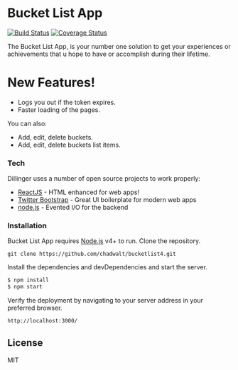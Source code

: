 # Bucket List App

[![Build Status](https://travis-ci.org/chadwalt/bucketlist4.svg)](https://travis-ci.org/chadwalt/bucketlist4) [![Coverage Status](https://coveralls.io/repos/github/chadwalt/bucketlist4/badge.svg?branch=master)](https://coveralls.io/github/chadwalt/bucketlist4?branch=master)

The Bucket List App, is your number one solution to get your experiences or achievements that u hope to have or accomplish during their lifetime.

# New Features!

  - Logs you out if the token expires. 
  - Faster loading of the pages.


You can also:
  - Add, edit, delete buckets.
  - Add, edit, delete buckets list items.

### Tech

Dillinger uses a number of open source projects to work properly:

* [ReactJS] - HTML enhanced for web apps!
* [Twitter Bootstrap] - Great UI boilerplate for modern web apps
* [node.js] - Evented I/O for the backend

### Installation

Bucket List App requires [Node.js](https://nodejs.org/) v4+ to run.
Clone the repository.
```
git clone https://github.com/chadwalt/bucketlist4.git
```
Install the dependencies and devDependencies and start the server.

```sh
$ npm install
$ npm start
```

Verify the deployment by navigating to your server address in your preferred browser.

```sh
http://localhost:3000/
```

License
----

MIT

[//]: # (These are reference links used in the body of this note and get stripped out when the markdown processor does its job. There is no need to format nicely because it shouldn't be seen. Thanks SO - http://stackoverflow.com/questions/4823468/store-comments-in-markdown-syntax)


   [Reactjs]: <https://facebook.github.io/react/>
   [git-repo-url]: <https://github.com/chadwalt/bucketlist4>
   [node.js]: <http://nodejs.org>
   [Twitter Bootstrap]: <http://twitter.github.com/bootstrap/>

